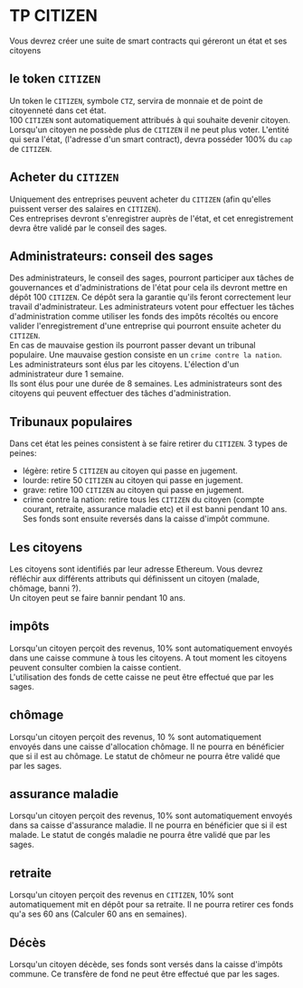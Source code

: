 # **TP CITIZEN**

Vous devrez créer une suite de smart contracts qui géreront un état et ses citoyens

## **le token `CITIZEN`**

Un token le `CITIZEN`, symbole `CTZ`, servira de monnaie et de point de citoyenneté dans cet état.  
100 `CITIZEN` sont automatiquement attribués à qui souhaite devenir citoyen.
Lorsqu'un citoyen ne possède plus de `CITIZEN` il ne peut plus voter.
L'entité qui sera l'état, (l'adresse d'un smart contract), devra posséder 100% du `cap` de `CITIZEN`.

## **Acheter du `CITIZEN`**

Uniquement des entreprises peuvent acheter du `CITIZEN` (afin qu'elles puissent verser des salaires en `CITIZEN`).  
Ces entreprises devront s'enregistrer auprès de l'état, et cet enregistrement devra être validé par le conseil des sages.

## **Administrateurs: conseil des sages**

Des administrateurs, le conseil des sages, pourront participer aux tâches de gouvernances et d'administrations de l'état pour cela ils devront mettre en dépôt 100 `CITIZEN`.
Ce dépôt sera la garantie qu'ils feront correctement leur travail d'administrateur.
Les administrateurs votent pour effectuer les tâches d'administration comme utiliser les fonds des impôts récoltés ou encore valider l'enregistrement d'une entreprise qui pourront ensuite acheter du `CITIZEN`.  
En cas de mauvaise gestion ils pourront passer devant un tribunal populaire.
Une mauvaise gestion consiste en un `crime contre la nation`.  
Les administrateurs sont élus par les citoyens. L'élection d'un administrateur dure 1 semaine.  
Ils sont élus pour une durée de 8 semaines.
Les administrateurs sont des citoyens qui peuvent effectuer des tâches d'administration.

## **Tribunaux populaires**

Dans cet état les peines consistent à se faire retirer du `CITIZEN`.
3 types de peines:

- légère: retire 5 `CITIZEN` au citoyen qui passe en jugement.
- lourde: retire 50 `CITIZEN` au citoyen qui passe en jugement.
- grave: retire 100 `CITIZEN` au citoyen qui passe en jugement.
- crime contre la nation: retire tous les `CITIZEN` du citoyen (compte courant, retraite, assurance maladie etc) et il est banni pendant 10 ans. Ses fonds sont ensuite reversés dans la caisse d'impôt commune.

## **Les citoyens**

Les citoyens sont identifiés par leur adresse Ethereum.
Vous devrez réfléchir aux différents attributs qui définissent un citoyen (malade, chômage, banni ?).  
Un citoyen peut se faire bannir pendant 10 ans.

## **impôts**

Lorsqu'un citoyen perçoit des revenus, 10% sont automatiquement envoyés dans une caisse commune à tous les citoyens.
A tout moment les citoyens peuvent consulter combien la caisse contient.  
L'utilisation des fonds de cette caisse ne peut être effectué que par les sages.

## **chômage**

Lorsqu'un citoyen perçoit des revenus, 10 % sont automatiquement envoyés dans une caisse d'allocation chômage. Il ne pourra en bénéficier que si il est au chômage.
Le statut de chômeur ne pourra être validé que par les sages.

## **assurance maladie**

Lorsqu'un citoyen perçoit des revenus, 10% sont automatiquement envoyés dans sa caisse d'assurance maladie. Il ne pourra en bénéficier que si il est malade.
Le statut de congés maladie ne pourra être validé que par les sages.

## **retraite**

Lorsqu'un citoyen perçoit des revenus en `CITIZEN`, 10% sont automatiquement mit en dépôt pour sa retraite. Il ne pourra retirer ces fonds qu'a ses 60 ans (Calculer 60 ans en semaines).

## **Décès**

Lorsqu'un citoyen décède, ses fonds sont versés dans la caisse d'impôts commune.
Ce transfère de fond ne peut être effectué que par les sages.
